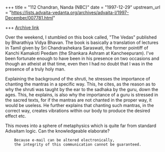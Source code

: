 +++
title = "112 Chandran, Nanda (NBC)"
date = "1997-12-29"
upstream_url = "https://lists.advaita-vedanta.org/archives/advaita-l/1997-December/007781.html"

+++
[Archive link](https://lists.advaita-vedanta.org/archives/advaita-l/1997-December/007781.html)

Over the weekend, I stumbled on this book called, "The Vedas" published by
Bharathiya Vidya Bhavan. The book is basically a translation of lectures in
Tamil given by Sri Chandrashekara Saraswati, the former pointiff of Kanchi
Kamakoti Peedam (the Shankara Ashram at Kancheepuram). I've been fortunate
enough to have been in his presence on two occasions and though an atheist
at that time, even then I had no doubt that I was in the presence of a truly
holy man.

Explaining the background of the shruti, he stresses the importance of
chanting the mantras in a specific way. This, he cites, as the reason as to
why the shruti was taught by the ear to the sadhaka by the guru, down the
ages. This, he explains, is also why the importance of a guru is stressed in
the sacred texts, for if the mantras are not chanted in the proper way, it
would be useless. He further explains that chanting such mantras, in the
correct way, creates vibrations within our body to produce the desired
effect etc.

This moves into a sphere of  metaphysics which is quite far from standard
Advaitam logic. Can the knowledgeable elaborate?

        Because e-mail can be altered electronically,
        the integrity of this communication cannot be guaranteed.

